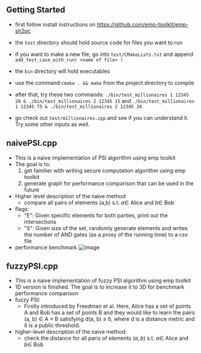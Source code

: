 ## Getting Started
- first follow install instructions on https://github.com/emp-toolkit/emp-sh2pc 

- the `test` directory should hold source code for files you want to run
- if you want to make a new file, go into `test/CMakeLists.txt` and append `add_test_case_with_run( <name of file> )`
- the `bin` directory will hold executables
- use the command `cmake . && make` from the project directory to compile
- after that, try these two commands: `./bin/test_millionaires 1 12345 20 & ./bin/test_millionaires 2 12345 15` and `./bin/test_millionaires 1 12345 75 & ./bin/test_millionaires 2 12345 34`
- go check out `test/millionaires.cpp` and see if you can understand it. Try some other inputs as well.

## naivePSI.cpp 

- This is a naive implementation of PSI algorithm using emp toolkit 
- The goal is to: 
    1. get familier with writing secure computation algorithm using emp toolkit
    2. generate graph for performance comparison that can be used in the future
- Higher level description of the naive method:
    * compare all pairs of elements (a,b) s.t. $a \in$ Alice and $b \in$ Bob
- flags:
    * "E": Given specific elements for both parties, print out the intersections
    * "S": Given size of the set, randomly generate elements and writes the number of AND gates (as a proxy of the running time) to a csv file
- performance benchmark
  ![image](https://github.com/Elle-Wen/elle-psi/assets/70612012/a6d10bed-7dc1-4176-8a4b-795d6368deda)
  
## fuzzyPSI.cpp

  - This is a naive implementation of fuzzy PSI algorithm using emp toolkit
  - 1D version is finished. The goal is to increase it to 3D for benchmark performance comparison
  - fuzzy PSI:
      * Firstly introduced by Freedman et al. Here, Alice has a set of points A and Bob has a set of points B and they would like to learn the pairs (a, b) ∈ A × B satisfying
        d(a, b) ≤ δ, where d is a distance metric and δ is a public threshold.
  - higher-level description of the naive method:
      * check the distance for all paris of elements $(a,b)$ s.t. $a \in$ Alice and $b \in$ Bob



  
